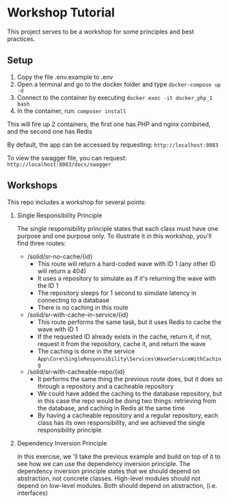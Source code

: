 # Workshop Tutorial
This project serves to be a workshop for some principles and best practices.

## Setup
1. Copy the file .env.example to .env
2. Open a terminal and go to the docker folder and type
`docker-compose up -d`
3. Connect to the container by executing `docker exec -it docker_php_1 bash`
4. In the container, run: `composer install`

This will fire up 2 containers, the first one has PHP and nginx combined, and the second one has Redis

By default, the app can be accessed by requesting:
`http://localhost:8083`

To view the swagger file, you can request:
`http://localhost:8083/docs/swagger`

## Workshops
This repo includes a workshop for several points:
1. Single Responsibility Principle

   The single responsibility principle states that each class must have one purpose and one purpose only.
   To illustrate it in this workshop, you'll find three routes:
    * /solid/sr-no-cache/{id}
      * This route will return a hard-coded wave with ID 1 (any other ID will return a 404)
      * It uses a repository to simulate as if it's returning the wave with the ID 1
      * The repository sleeps for 1 second to simulate latency in connecting to a database
      * There is no caching in this route
    * /solid/sr-with-cache-in-service/{id}
      * This route performs the same task, but it uses Redis to cache the wave with ID 1
      * If the requested ID already exists in the cache, return it, if not, request it from the repository, cache it, and return the wave
      * The caching is done in the service `App\Core\SingleResponsibility\Services\WaveServiceWithCaching`
    * /solid/sr-with-cacheable-repo/{id}
      * It performs the same thing the previous route does, but it does so through a repository and a cacheable repository
      * We could have added the caching to the database repository, but in this case the repo would be doing two things: retrieving from the database, and caching in Redis at the same time
      * By having a cacheable repository and a regular repository, each class has its own responsibility, and we achieved the single responsibility principle
    
2. Dependency Inversion Principle
   
   In this exercise, we 'll take the previous example and build on top of it to see how we can use the dependency inversion principle.
   The dependency inversion principle states that we should depend on abstraction, not concrete classes.
   High-level modules should not depend on low-level modules. Both should depend on abstraction, (i.e. interfaces)
